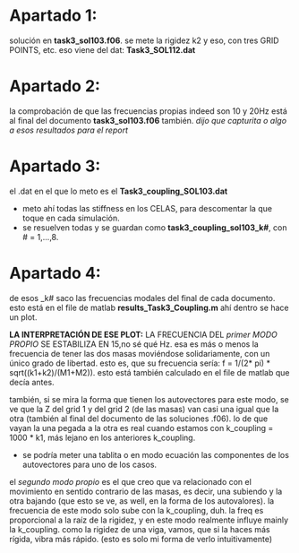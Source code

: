 # Apartado 1:
solución en **task3_sol103.f06**. se mete la rigidez k2 y eso, con tres GRID POINTS, etc.
eso viene del dat: **Task3_SOL112.dat**
# Apartado 2:
la comprobación de que las frecuencias propias indeed son 10 y 20Hz está al final del documento **task3_sol103.f06** también.
*dijo que capturita o algo a esos resultados para el report*
# Apartado 3:
el .dat en el que lo meto es el **Task3_coupling_SOL103.dat**
- meto ahí todas las stiffness en los CELAS, para descomentar la que toque en cada simulación.
- se resuelven todas y se guardan como **task3_coupling_sol103_k#**, con # = 1,...,8.
# Apartado 4:
de esos _k# saco las frecuencias modales del final de cada documento.
esto está en el file de matlab **results_Task3_Coupling.m**
ahí dentro se hace un plot.

**LA INTERPRETACIÓN DE ESE PLOT:**
LA FRECUENCIA DEL *primer MODO PROPIO* SE ESTABILIZA EN 15,no sé qué Hz. esa es más o menos la frecuencia de tener las dos masas moviéndose solidariamente, con un único grado de libertad. esto es, que su frecuencia sería: f = 1/(2* pi) * sqrt((k1+k2)/(M1+M2)).
esto está también calculado en el file de matlab que decía antes.

también, si se mira la forma que tienen los autovectores para este modo, se ve que la Z del grid 1 y del grid 2 (de las masas) van casi una igual que la otra (también al final del documento de las soluciones .f06). lo de que vayan la una pegada a la otra es real cuando estamos con k_coupling = 1000 * k1, más lejano en los anteriores k_coupling.
- se podría meter una tablita o en modo ecuación las componentes de los autovectores para uno de los casos.


el *segundo modo propio* es el que creo que va relacionado con el movimiento en sentido contrario de las masas, es decir, una subiendo y la otra bajando (que esto se ve, as well, en la forma de los autovalores). la frecuencia de este modo solo sube con la k_coupling, duh. la freq es proporcional a la raíz de la rigidez, y en este modo realmente influye mainly la k_coupling. como la rigidez de una viga, vamos, que si la haces más rígida, vibra más rápido. (esto es solo mi forma de verlo intuitivamente)
